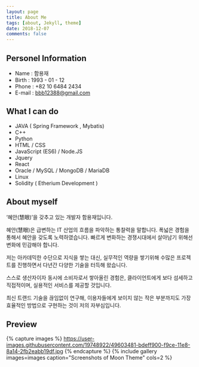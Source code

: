 ```yaml
---
layout: page
title: About Me
tags: [about, Jekyll, theme]
date: 2018-12-07
comments: false
---
```

    
<!-- <center><a href="http://taylantatli.github.io/Moon"><b>Moon</b></a> is a minimal, one column jekyll theme.</center> -->

## Personel Information

* Name : 함용재
* Birth : 1993 - 01 - 12
* Phone : +82 10 6484 2434
* E-mail : bbb12388@gmail.com 


## What I can do

* JAVA ( Spring Framework , Mybatis)
* C++
* Python
* HTML / CSS
* JavaScript (ES6) / Node.JS
* Jquery
* React
* Oracle / MySQL / MongoDB / MariaDB
* Linux
* Solidity ( Etherium Development ) 


## About myself

‘혜안(慧眼)’을 갖추고 있는 개발자 함용재입니다.

혜안(慧眼)은 급변하는 IT 산업의 흐름을 파악하는 통찰력을 말합니다. 폭넓은 경험을 통해서 혜안을 갖도록 노력하였습니다. 빠르게 변화하는 경쟁시대에서 살아남기 위해선 변화에 민감해야 합니다. 

저는 아카데믹한 수단으로 지식을 쌓는 대신, 실무적인 역량을 쌓기위해 수많은 프로젝트를 진행하면서 다년간 다양한 기술을 터득해 왔습니다.

스스로 생산자이자 동시에 소비자로서 쌓아올린 경험은, 클라이언트에게 보다 섬세하고 직접적이며, 실용적인 서비스를 제공할 것입니다.

최신 트랜드 기술을 끊임없이 연구해, 이용자들에게 보이지 않는 작은 부분까지도 가장 효율적인 방법으로 구현하는 것이 저의 자부심입니다.




## Preview

{% capture images %}
    https://user-images.githubusercontent.com/19748922/49603481-bdeff900-f9ce-11e8-8a14-2fb2eabb19df.jpg
{% endcapture %}
{% include gallery images=images caption="Screenshots of Moon Theme" cols=2 %}
<!-- 
See a [live version of Moon](http://taylantatli.github.io/Moon) hosted on GitHub.

## Getting Started

To learn how to install and use this theme check out the [Setup Guide](http://taylantatli.me/Moon/moon-theme/) for more information.
      
[Install Moon](https://github.com/TaylanTatli/Moon){: .btn} -->
